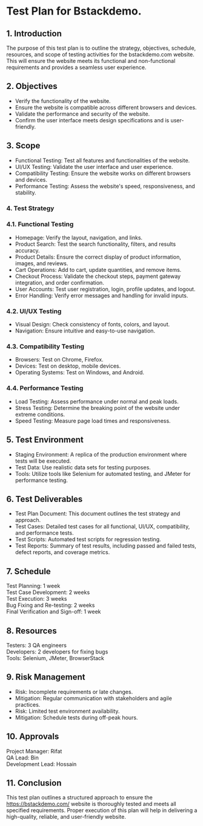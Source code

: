 # Test Plan for Bstackdemo.
## 1. Introduction
The purpose of this test plan is to outline the strategy, objectives, schedule, resources, and scope of testing activities for the bstackdemo.com website. This will ensure the website meets its functional and non-functional requirements and provides a seamless user experience.
## 2. Objectives
- Verify the functionality of the website. <br/>
- Ensure the website is compatible across different browsers and devices.
- Validate the performance and security of the website.
- Confirm the user interface meets design specifications and is user-friendly.
## 3. Scope
- Functional Testing: Test all features and functionalities of the website.
- UI/UX Testing: Validate the user interface and user experience.
- Compatibility Testing: Ensure the website works on different browsers and devices.
- Performance Testing: Assess the website's speed, responsiveness, and stability.
### 4. Test Strategy
### 4.1. Functional Testing
- Homepage: Verify the layout, navigation, and links.
- Product Search: Test the search functionality, filters, and results accuracy.
- Product Details: Ensure the correct display of product information, images, and reviews.
- Cart Operations: Add to cart, update quantities, and remove items.
- Checkout Process: Validate the checkout steps, payment gateway integration, and order confirmation.
- User Accounts: Test user registration, login, profile updates, and logout.
- Error Handling: Verify error messages and handling for invalid inputs.
### 4.2. UI/UX Testing
- Visual Design: Check consistency of fonts, colors, and layout.
- Navigation: Ensure intuitive and easy-to-use navigation.
### 4.3. Compatibility Testing
- Browsers: Test on Chrome, Firefox.
- Devices: Test on desktop, mobile devices.
- Operating Systems: Test on Windows, and Android.
### 4.4. Performance Testing
- Load Testing: Assess performance under normal and peak loads.
- Stress Testing: Determine the breaking point of the website under extreme conditions.
- Speed Testing: Measure page load times and responsiveness.
## 5. Test Environment
- Staging Environment: A replica of the production environment where tests will be executed.
- Test Data: Use realistic data sets for testing purposes.
- Tools: Utilize tools like Selenium for automated testing, and JMeter for performance testing.
## 6. Test Deliverables
- Test Plan Document: This document outlines the test strategy and approach.
- Test Cases: Detailed test cases for all functional, UI/UX, compatibility, and performance tests.
- Test Scripts: Automated test scripts for regression testing.
- Test Reports: Summary of test results, including passed and failed tests, defect reports, and coverage metrics.
## 7. Schedule
Test Planning: 1 week  <br/>
Test Case Development: 2 weeks  <br/>
Test Execution: 3 weeks  <br/>
Bug Fixing and Re-testing: 2 weeks  <br/>
Final Verification and Sign-off: 1 week  <br/>
## 8. Resources
Testers: 3 QA engineers <br/>
Developers: 2 developers for fixing bugs <br/>
Tools: Selenium, JMeter, BrowserStack <br/>
## 9. Risk Management
- Risk: Incomplete requirements or late changes.
- Mitigation: Regular communication with stakeholders and agile practices.
- Risk: Limited test environment availability.
- Mitigation: Schedule tests during off-peak hours.
## 10. Approvals
Project Manager: Rifat <br/>
QA Lead: Bin <br/>
Development Lead: Hossain <br/>
## 11. Conclusion
This test plan outlines a structured approach to ensure the https://bstackdemo.com/ website is thoroughly tested and meets all specified requirements. Proper execution of this plan will help in delivering a high-quality, reliable, and user-friendly website.
